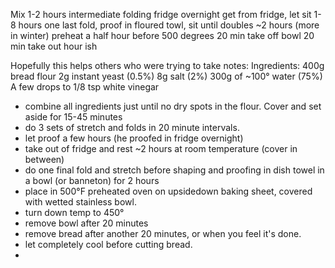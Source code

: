 Mix
1-2 hours intermediate folding
fridge overnight
get from fridge, let sit 1-8 hours
one last fold, proof in floured towl, sit until doubles ~2 hours (more in winter)
preheat a half hour before 500 degrees
20 min take off bowl
20 min take out
hour ish

Hopefully this helps others who were trying to take notes:
Ingredients:
400g bread flour
2g instant yeast (0.5%)
8g salt (2%)
300g of ~100° water (75%)
A few drops to 1/8 tsp white vinegar

- combine all ingredients just until no dry spots in the flour. Cover and set aside for 15-45 minutes
- do 3 sets of stretch and folds in 20 minute intervals.
- let proof a few hours (he proofed in fridge overnight)
- take out of fridge and rest ~2 hours at room temperature (cover in between)
- do one final fold and stretch before shaping and proofing in dish towel in a bowl (or banneton) for 2 hours
- place in 500°F preheated oven on upsidedown baking sheet, covered with wetted stainless bowl.
- turn down temp to 450°
- remove bowl after 20 minutes
- remove bread after another 20 minutes, or when you feel it's done.
- let completely cool before cutting bread.
- 
